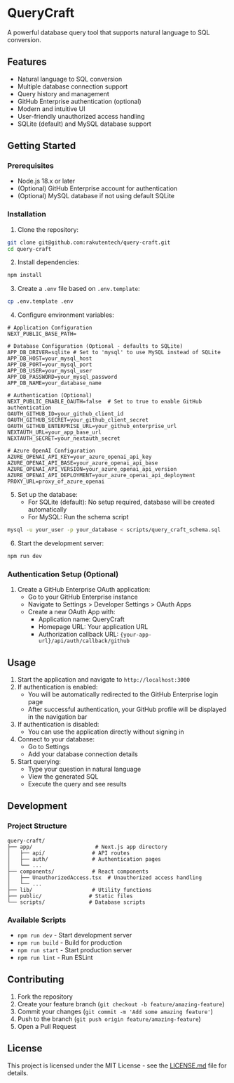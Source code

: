 # QueryCraft

A powerful database query tool that supports natural language to SQL conversion.

## Features

- Natural language to SQL conversion
- Multiple database connection support
- Query history and management
- GitHub Enterprise authentication (optional)
- Modern and intuitive UI
- User-friendly unauthorized access handling
- SQLite (default) and MySQL database support

## Getting Started

### Prerequisites

- Node.js 18.x or later
- (Optional) GitHub Enterprise account for authentication
- (Optional) MySQL database if not using default SQLite

### Installation

1. Clone the repository:
```bash
git clone git@github.com:rakutentech/query-craft.git 
cd query-craft
```

2. Install dependencies:
```bash
npm install
```

3. Create a `.env` file based on `.env.template`:
```bash
cp .env.template .env
```

4. Configure environment variables:
```env
# Application Configuration
NEXT_PUBLIC_BASE_PATH=

# Database Configuration (Optional - defaults to SQLite)
APP_DB_DRIVER=sqlite # Set to 'mysql' to use MySQL instead of SQLite
APP_DB_HOST=your_mysql_host
APP_DB_PORT=your_mysql_port
APP_DB_USER=your_mysql_user
APP_DB_PASSWORD=your_mysql_password
APP_DB_NAME=your_database_name

# Authentication (Optional)
NEXT_PUBLIC_ENABLE_OAUTH=false  # Set to true to enable GitHub authentication
OAUTH_GITHUB_ID=your_github_client_id
OAUTH_GITHUB_SECRET=your_github_client_secret
OAUTH_GITHUB_ENTERPRISE_URL=your_github_enterprise_url
NEXTAUTH_URL=your_app_base_url
NEXTAUTH_SECRET=your_nextauth_secret

# Azure OpenAI Configuration
AZURE_OPENAI_API_KEY=your_azure_openai_api_key
AZURE_OPENAI_API_BASE=your_azure_openai_api_base
AZURE_OPENAI_API_VERSION=your_azure_openai_api_version
AZURE_OPENAI_API_DEPLOYMENT=your_azure_openai_api_deployment
PROXY_URL=proxy_of_azure_openai
```

5. Set up the database:
   - For SQLite (default): No setup required, database will be created automatically
   - For MySQL: Run the schema script
```bash
mysql -u your_user -p your_database < scripts/query_craft_schema.sql
```

6. Start the development server:
```bash
npm run dev
```

### Authentication Setup (Optional)

1. Create a GitHub Enterprise OAuth application:
   - Go to your GitHub Enterprise instance
   - Navigate to Settings > Developer Settings > OAuth Apps
   - Create a new OAuth App with:
     - Application name: QueryCraft
     - Homepage URL: Your application URL
     - Authorization callback URL: `{your-app-url}/api/auth/callback/github`

## Usage

1. Start the application and navigate to `http://localhost:3000`
2. If authentication is enabled:
   - You will be automatically redirected to the GitHub Enterprise login page
   - After successful authentication, your GitHub profile will be displayed in the navigation bar
3. If authentication is disabled:
   - You can use the application directly without signing in
4. Connect to your database:
   - Go to Settings
   - Add your database connection details
5. Start querying:
   - Type your question in natural language
   - View the generated SQL
   - Execute the query and see results

## Development

### Project Structure

```
query-craft/
├── app/                    # Next.js app directory
│   ├── api/               # API routes
│   ├── auth/              # Authentication pages
│   └── ...
├── components/            # React components
│   ├── UnauthorizedAccess.tsx  # Unauthorized access handling
│   └── ...
├── lib/                   # Utility functions
├── public/               # Static files
└── scripts/              # Database scripts
```

### Available Scripts

- `npm run dev` - Start development server
- `npm run build` - Build for production
- `npm run start` - Start production server
- `npm run lint` - Run ESLint

## Contributing

1. Fork the repository
2. Create your feature branch (`git checkout -b feature/amazing-feature`)
3. Commit your changes (`git commit -m 'Add some amazing feature'`)
4. Push to the branch (`git push origin feature/amazing-feature`)
5. Open a Pull Request

## License

This project is licensed under the MIT License - see the [LICENSE.md](LICENSE.md) file for details.

